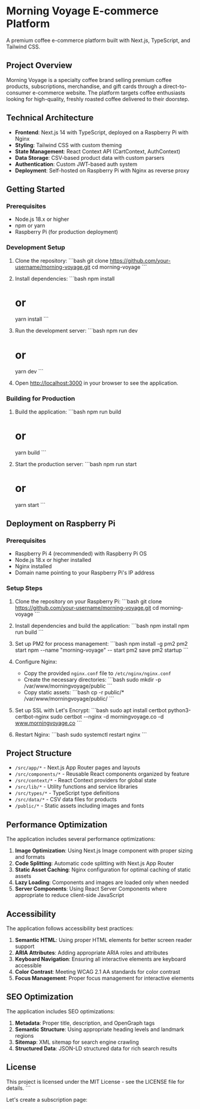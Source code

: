 # Morning Voyage E-commerce Platform

A premium coffee e-commerce platform built with Next.js, TypeScript, and Tailwind CSS.

## Project Overview

Morning Voyage is a specialty coffee brand selling premium coffee products, subscriptions, merchandise, and gift cards through a direct-to-consumer e-commerce website. The platform targets coffee enthusiasts looking for high-quality, freshly roasted coffee delivered to their doorstep.

## Technical Architecture

- **Frontend**: Next.js 14 with TypeScript, deployed on a Raspberry Pi with Nginx
- **Styling**: Tailwind CSS with custom theming
- **State Management**: React Context API (CartContext, AuthContext)
- **Data Storage**: CSV-based product data with custom parsers
- **Authentication**: Custom JWT-based auth system
- **Deployment**: Self-hosted on Raspberry Pi with Nginx as reverse proxy

## Getting Started

### Prerequisites

- Node.js 18.x or higher
- npm or yarn
- Raspberry Pi (for production deployment)

### Development Setup

1. Clone the repository:
   \`\`\`bash
   git clone https://github.com/your-username/morning-voyage.git
   cd morning-voyage
   \`\`\`

2. Install dependencies:
   \`\`\`bash
   npm install

   # or

   yarn install
   \`\`\`

3. Run the development server:
   \`\`\`bash
   npm run dev

   # or

   yarn dev
   \`\`\`

4. Open [http://localhost:3000](http://localhost:3000) in your browser to see the application.

### Building for Production

1. Build the application:
   \`\`\`bash
   npm run build

   # or

   yarn build
   \`\`\`

2. Start the production server:
   \`\`\`bash
   npm run start
   # or
   yarn start
   \`\`\`

## Deployment on Raspberry Pi

### Prerequisites

- Raspberry Pi 4 (recommended) with Raspberry Pi OS
- Node.js 18.x or higher installed
- Nginx installed
- Domain name pointing to your Raspberry Pi's IP address

### Setup Steps

1. Clone the repository on your Raspberry Pi:
   \`\`\`bash
   git clone https://github.com/your-username/morning-voyage.git
   cd morning-voyage
   \`\`\`

2. Install dependencies and build the application:
   \`\`\`bash
   npm install
   npm run build
   \`\`\`

3. Set up PM2 for process management:
   \`\`\`bash
   npm install -g pm2
   pm2 start npm --name "morning-voyage" -- start
   pm2 save
   pm2 startup
   \`\`\`

4. Configure Nginx:
   - Copy the provided `nginx.conf` file to `/etc/nginx/nginx.conf`
   - Create the necessary directories:
     \`\`\`bash
     sudo mkdir -p /var/www/morningvoyage/public
     \`\`\`
   - Copy static assets:
     \`\`\`bash
     cp -r public/\* /var/www/morningvoyage/public/
     \`\`\`

5. Set up SSL with Let's Encrypt:
   \`\`\`bash
   sudo apt install certbot python3-certbot-nginx
   sudo certbot --nginx -d morningvoyage.co -d www.morningvoyage.co
   \`\`\`

6. Restart Nginx:
   \`\`\`bash
   sudo systemctl restart nginx
   \`\`\`

## Project Structure

- `/src/app/*` - Next.js App Router pages and layouts
- `/src/components/*` - Reusable React components organized by feature
- `/src/context/*` - React Context providers for global state
- `/src/lib/*` - Utility functions and service libraries
- `/src/types/*` - TypeScript type definitions
- `/src/data/*` - CSV data files for products
- `/public/*` - Static assets including images and fonts

## Performance Optimization

The application includes several performance optimizations:

1. **Image Optimization**: Using Next.js Image component with proper sizing and formats
2. **Code Splitting**: Automatic code splitting with Next.js App Router
3. **Static Asset Caching**: Nginx configuration for optimal caching of static assets
4. **Lazy Loading**: Components and images are loaded only when needed
5. **Server Components**: Using React Server Components where appropriate to reduce client-side JavaScript

## Accessibility

The application follows accessibility best practices:

1. **Semantic HTML**: Using proper HTML elements for better screen reader support
2. **ARIA Attributes**: Adding appropriate ARIA roles and attributes
3. **Keyboard Navigation**: Ensuring all interactive elements are keyboard accessible
4. **Color Contrast**: Meeting WCAG 2.1 AA standards for color contrast
5. **Focus Management**: Proper focus management for interactive elements

## SEO Optimization

The application includes SEO optimizations:

1. **Metadata**: Proper title, description, and OpenGraph tags
2. **Semantic Structure**: Using appropriate heading levels and landmark regions
3. **Sitemap**: XML sitemap for search engine crawling
4. **Structured Data**: JSON-LD structured data for rich search results

## License

This project is licensed under the MIT License - see the LICENSE file for details.
\`\`\`

Let's create a subscription page:
